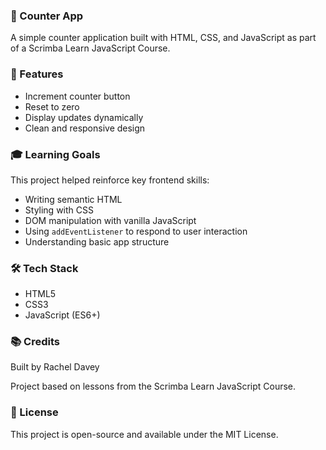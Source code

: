 ### 🔢 Counter App

A simple counter application built with HTML, CSS, and JavaScript as part of a Scrimba Learn JavaScript Course.

### 🚀 Features

- Increment counter button
- Reset to zero
- Display updates dynamically
- Clean and responsive design

### 🎓 Learning Goals

This project helped reinforce key frontend skills:

- Writing semantic HTML
- Styling with CSS
- DOM manipulation with vanilla JavaScript
- Using `addEventListener` to respond to user interaction
- Understanding basic app structure

### 🛠 Tech Stack

- HTML5
- CSS3
- JavaScript (ES6+)

### 📚 Credits
Built by Rachel Davey

Project based on lessons from the Scrimba Learn JavaScript Course.

### 📌 License
This project is open-source and available under the MIT License.

